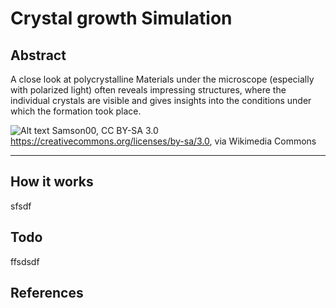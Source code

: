 # Crystal growth Simulation

## Abstract
A close look at polycrystalline Materials under the microscope (especially with polarized light) often reveals impressing structures, where the individual crystals are visible and gives insights into the conditions under which the formation took place.

![Alt text](ferrite.jpg?raw=true "Title")
Samson00, CC BY-SA 3.0 <https://creativecommons.org/licenses/by-sa/3.0>, via Wikimedia Commons


---
## How it works
sfsdf

## Todo
ffsdsdf

## References

